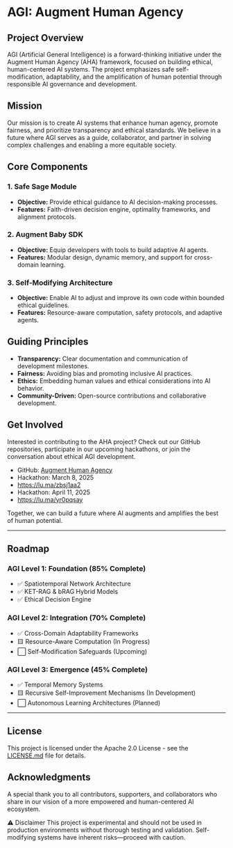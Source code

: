 # AGI: Augment Human Agency

## Project Overview
AGI (Artificial General Intelligence) is a forward-thinking initiative under the Augment Human Agency (AHA) framework, focused on building ethical, human-centered AI systems. The project emphasizes safe self-modification, adaptability, and the amplification of human potential through responsible AI governance and development.

## Mission
Our mission is to create AI systems that enhance human agency, promote fairness, and prioritize transparency and ethical standards. We believe in a future where AGI serves as a guide, collaborator, and partner in solving complex challenges and enabling a more equitable society.

## Core Components
### 1. **Safe Sage Module**
   - **Objective:** Provide ethical guidance to AI decision-making processes.
   - **Features:** Faith-driven decision engine, optimality frameworks, and alignment protocols.

### 2. **Augment Baby SDK**
   - **Objective:** Equip developers with tools to build adaptive AI agents.
   - **Features:** Modular design, dynamic memory, and support for cross-domain learning.

### 3. **Self-Modifying Architecture**
   - **Objective:** Enable AI to adjust and improve its own code within bounded ethical guidelines.
   - **Features:** Resource-aware computation, safety protocols, and adaptive agents.

## Guiding Principles
- **Transparency:** Clear documentation and communication of development milestones.
- **Fairness:** Avoiding bias and promoting inclusive AI practices.
- **Ethics:** Embedding human values and ethical considerations into AI behavior.
- **Community-Driven:** Open-source contributions and collaborative development.

## Get Involved
Interested in contributing to the AHA project? Check out our GitHub repositories, participate in our upcoming hackathons, or join the conversation about ethical AGI development.

- GitHub: [Augment Human Agency](https://github.com/augment-human-agency)
- Hackathon: March 8, 2025
- https://lu.ma/zbsj1aa2
- Hackathon: April 11, 2025
- https://lu.ma/yr0pqsay

Together, we can build a future where AI augments and amplifies the best of human potential.

---

## Roadmap
### AGI Level 1: Foundation (85% Complete)
- ✅ Spatiotemporal Network Architecture
- ✅ KET-RAG & bRAG Hybrid Models
- ✅ Ethical Decision Engine

### AGI Level 2: Integration (70% Complete)
- ✅ Cross-Domain Adaptability Frameworks
- 🟨 Resource-Aware Computation (In Progress)
- ⬜ Self-Modification Safeguards (Upcoming)

### AGI Level 3: Emergence (45% Complete)
- ✅ Temporal Memory Systems
- 🟨 Recursive Self-Improvement Mechanisms (In Development)
- ⬜ Autonomous Learning Architectures (Planned)

---

## License
This project is licensed under the Apache 2.0 License - see the [LICENSE.md](LICENSE.md) file for details.

## Acknowledgments
A special thank you to all contributors, supporters, and collaborators who share in our vision of a more empowered and human-centered AI ecosystem.



⚠️ Disclaimer
This project is experimental and should not be used in production environments without thorough testing and validation. Self-modifying systems have inherent risks—proceed with caution.
